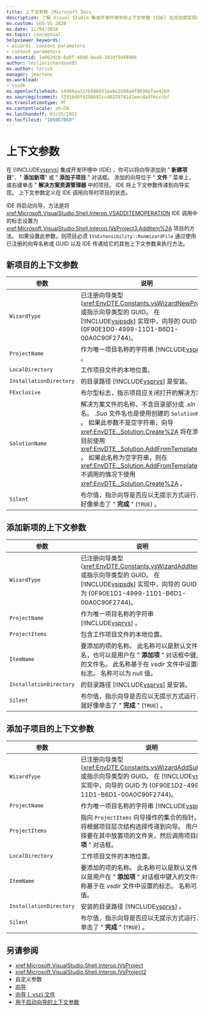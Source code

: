 ```yaml
---
title: 上下文参数 |Microsoft Docs
description: 了解 Visual Studio 集成开发环境中的上下文参数 (IDE) 在添加或实现向导时定义项目的状态。
ms.custom: SEO-VS-2020
ms.date: 11/04/2016
ms.topic: conceptual
helpviewer_keywords:
- wizards, context parameters
- context parameters
ms.assetid: 1a062dcb-8a8f-40dd-bea9-3d10f9448966
author: leslierichardson95
ms.author: lerich
manager: jmartens
ms.workload:
- vssdk
ms.openlocfilehash: 14d60aa31fb586651ea6e2b00a8f8038bfaa42b9
ms.sourcegitcommit: f2916d8fd296b92cc402597d1d1eecda4f6cccbf
ms.translationtype: MT
ms.contentlocale: zh-CN
ms.lasthandoff: 03/25/2021
ms.locfileid: "105057060"
---
```

# <a name="context-parameters"></a>上下文参数
在 [!INCLUDE[vsprvs](../../code-quality/includes/vsprvs_md.md)] 集成开发环境中 (IDE) ，你可以将向导添加到 " **新建项目**"、" **添加新项**" 或 " **添加子项目** " 对话框。 添加的向导位于 " **文件** " 菜单上，或右键单击 " **解决方案资源管理器** 中的项目。 IDE 将上下文参数传递到向导实现。 上下文参数定义在 IDE 调用向导时项目的状态。

 IDE 将启动向导，方法是将 <xref:Microsoft.VisualStudio.Shell.Interop.VSADDITEMOPERATION> IDE 调用中的标志设置为 <xref:Microsoft.VisualStudio.Shell.Interop.IVsProject3.AddItem%2A> 项目的方法。 如果设置此参数，则项目必须 `IVsExtensibility::RunWizardFile` 通过使用已注册的向导名称或 GUID 以及 IDE 传递给它的其他上下文参数来执行方法。

## <a name="context-parameters-for-new-project"></a>新项目的上下文参数

| 参数 | 说明 |
|-------------------------| - |
| `WizardType` | 已注册向导类型 (<xref:EnvDTE.Constants.vsWizardNewProject>) 或指示向导类型的 GUID。 在 [!INCLUDE[vsipsdk](../../extensibility/includes/vsipsdk_md.md)] 实现中，向导的 GUID 为 {0F90E1D0-4999-11D1-B6D1-00A0C90F2744}。 |
| `ProjectName` | 作为唯一项目名称的字符串 [!INCLUDE[vsprvs](../../code-quality/includes/vsprvs_md.md)] 。 |
| `LocalDirectory` | 工作项目文件的本地位置。 |
| `InstallationDirectory` | 的目录路径 [!INCLUDE[vsprvs](../../code-quality/includes/vsprvs_md.md)] 是安装。 |
| `FExclusive` | 布尔型标志，指示项目应关闭打开的解决方案。 |
| `SolutionName` | 解决方案文件的名称，不含目录部分或 *.sln* 扩展名。 *.Suo* 文件名也是使用创建的 `SolutionName` 。 如果此参数不是空字符串，向导 <xref:EnvDTE._Solution.Create%2A> 将在添加项目前使用 <xref:EnvDTE._Solution.AddFromTemplate%2A> 。 如果此名称为空字符串，则在 <xref:EnvDTE._Solution.AddFromTemplate%2A> 不调用的情况下使用 <xref:EnvDTE._Solution.Create%2A> 。 |
| `Silent` | 布尔值，指示向导是否应以无提示方式运行，就好像单击了 " **完成** " (`TRUE`) 。 |

## <a name="context-parameters-for-add-new-item"></a>添加新项的上下文参数

| 参数 | 说明 |
|-------------------------| - |
| `WizardType` | 已注册向导类型 (<xref:EnvDTE.Constants.vsWizardAddItem>) 或指示向导类型的 GUID。 在 [!INCLUDE[vsipsdk](../../extensibility/includes/vsipsdk_md.md)] 实现中，向导的 GUID 为 {0F90E1D1-4999-11D1-B6D1-00A0C90F2744}。 |
| `ProjectName` | 作为唯一项目名称的字符串 [!INCLUDE[vsprvs](../../code-quality/includes/vsprvs_md.md)] 。 |
| `ProjectItems` | 包含工作项目文件的本地位置。 |
| `ItemName` | 要添加的项的名称。 此名称可以是默认文件名，也可以是用户在 " **添加项** " 对话框中键入的文件名。 此名称基于在 *vsdir* 文件中设置的标志。 名称可以为 null 值。 |
| `InstallationDirectory` | 的目录路径 [!INCLUDE[vsprvs](../../code-quality/includes/vsprvs_md.md)] 是安装。 |
| `Silent` | 布尔值，指示向导是否应以无提示方式运行，就好像单击了 " **完成** " (`TRUE`) 。 |

## <a name="context-parameters-for-add-sub-project"></a>添加子项目的上下文参数

| 参数 | 说明 |
|-------------------------| - |
| `WizardType` | 已注册向导类型 (<xref:EnvDTE.Constants.vsWizardAddSubProject>) 或指示向导类型的 GUID。 在 [!INCLUDE[vsipsdk](../../extensibility/includes/vsipsdk_md.md)] 实现中，向导的 GUID 为 {0F90E1D2-4999-11D1-B6D1-00A0C90F2744}。 |
| `ProjectName` | 作为唯一项目名称的字符串 [!INCLUDE[vsprvs](../../code-quality/includes/vsprvs_md.md)] 。 |
| `ProjectItems` | 指向 `ProjectItems` 向导操作的集合的指针。 此指针将根据项目层次结构选择传递到向导。 用户通常会选择要在其中放置项的文件夹，然后调用项目的 " **添加项** " 对话框。 |
| `LocalDirectory` | 工作项目文件的本地位置。 |
| `ItemName` | 要添加的项的名称。 此名称可以是默认文件名，也可以是用户在 " **添加项** " 对话框中键入的文件名。 此名称基于在 *vsdir* 文件中设置的标志。 名称可以为 null 值。 |
| `InstallationDirectory` | 安装的目录路径 [!INCLUDE[vsprvs](../../code-quality/includes/vsprvs_md.md)] 。 |
| `Silent` | 布尔值，指示向导是否应以无提示方式运行，就好像单击了 " **完成** " (`TRUE`) 。 |

## <a name="see-also"></a>另请参阅
- <xref:Microsoft.VisualStudio.Shell.Interop.IVsProject>
- <xref:Microsoft.VisualStudio.Shell.Interop.IVsProject2>
- 自定义参数
- [向导](../../extensibility/internals/wizards.md)
- [向导 ( .vsz) 文件](../../extensibility/internals/wizard-dot-vsz-file.md)
- [用于启动向导的上下文参数](/previous-versions/tz690efs(v=vs.140))